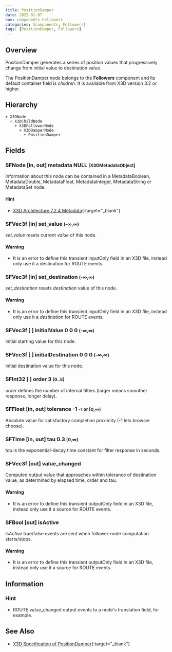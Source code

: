 ```yaml
---
title: PositionDamper
date: 2022-01-07
nav: components-Followers
categories: [components, Followers]
tags: [PositionDamper, Followers]
---
```

<style>
.post h3 {
  word-spacing: 0.2em;
}
</style>

## Overview

PositionDamper generates a series of position values that progressively change from initial value to destination value.

The PositionDamper node belongs to the **Followers** component and its default container field is *children.* It is available from X3D version 3.2 or higher.

## Hierarchy

```
+ X3DNode
  + X3DChildNode
    + X3DFollowerNode
      + X3DDamperNode
        + PositionDamper
```

## Fields

### SFNode [in, out] **metadata** NULL <small>[X3DMetadataObject]</small>

Information about this node can be contained in a MetadataBoolean, MetadataDouble, MetadataFloat, MetadataInteger, MetadataString or MetadataSet node.

#### Hint

- [X3D Architecture 7.2.4 Metadata](https://www.web3d.org/specifications/X3Dv4Draft/ISO-IEC19775-1v4-CD1/Part01/components/core.html#Metadata){:target="_blank"}

### SFVec3f [in] **set_value** <small>(-∞,∞)</small>

*set_value* resets current *value* of this node.

#### Warning

- It is an error to define this transient inputOnly field in an X3D file, instead only use it a destination for ROUTE events.

### SFVec3f [in] **set_destination** <small>(-∞,∞)</small>

*set_destination* resets *destination* value of this node.

#### Warning

- It is an error to define this transient inputOnly field in an X3D file, instead only use it a *destination* for ROUTE events.

### SFVec3f [ ] **initialValue** 0 0 0 <small>(-∞,∞)</small>

Initial starting value for this node.

### SFVec3f [ ] **initialDestination** 0 0 0 <small>(-∞,∞)</small>

Initial destination value for this node.

### SFInt32 [ ] **order** 3 <small>[0..5]</small>

*order* defines the number of internal filters (larger means smoother response, longer delay).

### SFFloat [in, out] **tolerance** -1 <small>-1 or [0,∞)</small>

Absolute value for satisfactory completion proximity (-1 lets browser choose).

### SFTime [in, out] **tau** 0.3 <small>[0,∞)</small>

*tau* is the exponential-decay time constant for filter response in seconds.

### SFVec3f [out] **value_changed**

Computed output value that approaches within tolerance of destination value, as determined by elapsed time, order and tau.

#### Warning

- It is an error to define this transient outputOnly field in an X3D file, instead only use it a source for ROUTE events.

### SFBool [out] **isActive**

*isActive* true/false events are sent when follower-node computation starts/stops.

#### Warning

- It is an error to define this transient outputOnly field in an X3D file, instead only use it a source for ROUTE events.

## Information

### Hint

- ROUTE value_changed output events to a <Transform> node's translation field, for example.

## See Also

- [X3D Specification of PositionDamper](https://www.web3d.org/documents/specifications/19775-1/V4.0/Part01/components/followers.html#PositionDamper){:target="_blank"}

